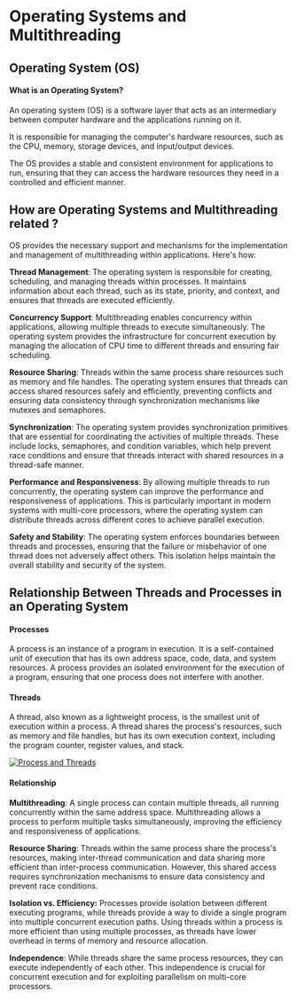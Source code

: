 # Operating Systems and Multithreading

## Operating System (OS)

#### What is an Operating System?

An operating system (OS) is a software layer that acts as an intermediary between computer hardware and the applications running on it.

It is responsible for managing the computer's hardware resources, such as the CPU, memory, storage devices, and input/output devices.

The OS provides a stable and consistent environment for applications to run, ensuring that they can access the hardware resources they need in a controlled and efficient manner.

## How are Operating Systems and Multithreading related ?

OS provides the necessary support and mechanisms for the implementation and management of multithreading within applications. Here's how:

**Thread Management**: The operating system is responsible for creating, scheduling, and managing threads within processes. It maintains information about each thread, such as its state, priority, and context, and ensures that threads are executed efficiently.

**Concurrency Support**: Multithreading enables concurrency within applications, allowing multiple threads to execute simultaneously. The operating system provides the infrastructure for concurrent execution by managing the allocation of CPU time to different threads and ensuring fair scheduling.

**Resource Sharing**: Threads within the same process share resources such as memory and file handles. The operating system ensures that threads can access shared resources safely and efficiently, preventing conflicts and ensuring data consistency through synchronization mechanisms like mutexes and semaphores.

**Synchronization**: The operating system provides synchronization primitives that are essential for coordinating the activities of multiple threads. These include locks, semaphores, and condition variables, which help prevent race conditions and ensure that threads interact with shared resources in a thread-safe manner.

**Performance and Responsiveness**: By allowing multiple threads to run concurrently, the operating system can improve the performance and responsiveness of applications. This is particularly important in modern systems with multi-core processors, where the operating system can distribute threads across different cores to achieve parallel execution.

**Safety and Stability**: The operating system enforces boundaries between threads and processes, ensuring that the failure or misbehavior of one thread does not adversely affect others. This isolation helps maintain the overall stability and security of the system.

## Relationship Between Threads and Processes in an Operating System

#### Processes
A process is an instance of a program in execution. It is a self-contained unit of execution that has its own address space, code, data, and system resources.
A process provides an isolated environment for the execution of a program, ensuring that one process does not interfere with another.

#### Threads
A thread, also known as a lightweight process, is the smallest unit of execution within a process. A thread shares the process's resources, such as memory and file handles, but has its own execution context, including the program counter, register values, and stack.

[![Process and Threads](https://www.cs.uic.edu/~jbell/CourseNotes/OperatingSystems/images/Chapter4/4_01_ThreadDiagram.jpg "Process and Threads")](https://www.cs.uic.edu/~jbell/CourseNotes/OperatingSystems/4_Threads.html "Process and Threads")

#### Relationship
**Multithreading**: A single process can contain multiple threads, all running concurrently within the same address space. Multithreading allows a process to perform multiple tasks simultaneously, improving the efficiency and responsiveness of applications.

**Resource Sharing**: Threads within the same process share the process's resources, making inter-thread communication and data sharing more efficient than inter-process communication. However, this shared access requires synchronization mechanisms to ensure data consistency and prevent race conditions.

**Isolation vs. Efficiency:** Processes provide isolation between different executing programs, while threads provide a way to divide a single program into multiple concurrent execution paths. Using threads within a process is more efficient than using multiple processes, as threads have lower overhead in terms of memory and resource allocation.

**Independence**: While threads share the same process resources, they can execute independently of each other. This independence is crucial for concurrent execution and for exploiting parallelism on multi-core processors.